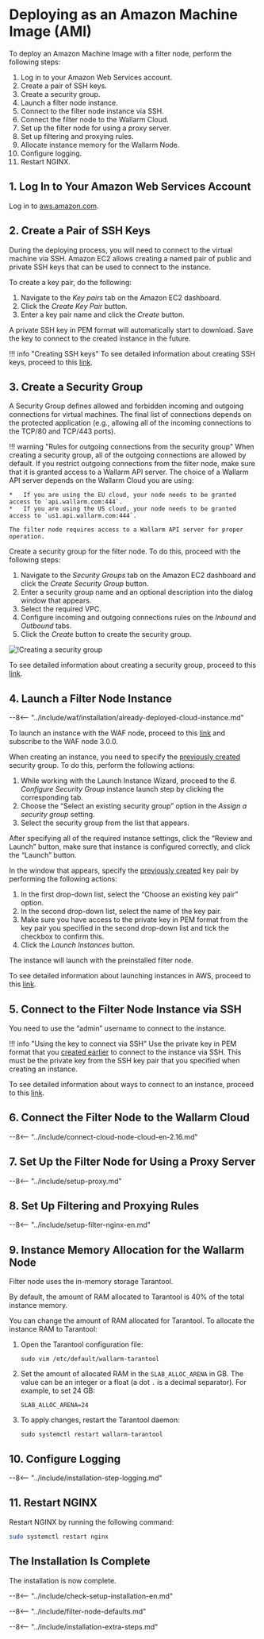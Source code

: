 [link-ssh-keys]:            https://docs.aws.amazon.com/AWSEC2/latest/UserGuide/get-set-up-for-amazon-ec2.html#create-a-key-pair
[link-sg]:                  https://docs.aws.amazon.com/en_us/AWSEC2/latest/UserGuide/get-set-up-for-amazon-ec2.html#create-a-base-security-group
[link-launch-instance]:     https://docs.aws.amazon.com/AWSEC2/latest/UserGuide/EC2_GetStarted.html#ec2-launch-instance

[anchor1]:      #3-create-a-security-group
[anchor2]:      #2-create-a-pair-of-ssh-keys

[img-create-sg]:                ../images/installation-ami/common/create_sg.png
[installation-instr-middle]:    /2.18/admin-en/installation-ami-en/
[versioning-policy]:            ../updating-migrating/versioning-policy.md

# Deploying as an Amazon Machine Image (AMI)

To deploy an Amazon Machine Image with a filter node, perform the following steps:
1. Log in to your Amazon Web Services account.
2. Create a pair of SSH keys.
3. Create a security group.
4. Launch a filter node instance.
5. Connect to the filter node instance via SSH.
6. Connect the filter node to the Wallarm Cloud.
7. Set up the filter node for using a proxy server.
8. Set up filtering and proxying rules.
9. Allocate instance memory for the Wallarm Node.
10. Configure logging.
11. Restart NGINX.

## 1. Log In to Your Amazon Web Services Account

Log in to [aws.amazon.com](https://aws.amazon.com/).

## 2. Create a Pair of SSH Keys

During the deploying process, you will need to connect to the virtual machine via SSH. Amazon EC2 allows creating a named pair of public and private SSH keys that can be used to connect to the instance.

To create a key pair, do the following:
1.  Navigate to the *Key pairs* tab on the Amazon EC2 dashboard.
2.  Click the *Create Key Pair* button.
3.  Enter a key pair name and click the *Create* button.

A private SSH key in PEM format will automatically start to download. Save the key to connect to the created instance in the future.

!!! info "Creating SSH keys"
    To see detailed information about creating SSH keys, proceed to this [link][link-ssh-keys].

## 3. Create a Security Group

A Security Group defines allowed and forbidden incoming and outgoing connections for virtual machines. The final list of connections depends on the protected application (e.g., allowing all of the incoming connections to the TCP/80 and TCP/443 ports).

!!! warning "Rules for outgoing connections from the security group"
    When creating a security group, all of the outgoing connections are allowed by default. If you restrict outgoing connections from the filter node, make sure that it is granted access to a Wallarm API server. The choice of a Wallarm API server depends on the Wallarm Cloud you are using:

    *   If you are using the EU cloud, your node needs to be granted access to `api.wallarm.com:444`.
    *   If you are using the US cloud, your node needs to be granted access to `us1.api.wallarm.com:444`.
    
    The filter node requires access to a Wallarm API server for proper operation.

Create a security group for the filter node. To do this, proceed with the following steps:
1.  Navigate to the *Security Groups* tab on the Amazon EC2 dashboard and click the *Create Security Group* button.
2.  Enter a security group name and an optional description into the dialog window that appears.
3.  Select the required VPC.
4.  Configure incoming and outgoing connections rules on the *Inbound* and *Outbound* tabs.
5.  Click the *Create* button to create the security group.

![!Creating a security group][img-create-sg]

To see detailed information about creating a security group, proceed to this [link][link-sg].

## 4. Launch a Filter Node Instance

--8<-- "../include/waf/installation/already-deployed-cloud-instance.md"

To launch an instance with the WAF node, proceed to this [link](https://aws.amazon.com/marketplace/pp/B073VRFXSD) and subscribe to the WAF node 3.0.0.

When creating an instance, you need to specify the [previously created][anchor1] security group. To do this, perform the following actions:
1.  While working with the Launch Instance Wizard, proceed to the *6. Configure Security Group* instance launch step by clicking the corresponding tab.
2.  Choose the “Select an existing security group” option in the *Assign a security group* setting.
3.  Select the security group from the list that appears.

After specifying all of the required instance settings, click the “Review and Launch” button, make sure that instance is configured correctly, and click the “Launch” button.

In the window that appears, specify the [previously created][anchor2] key pair by performing the following actions:
1.  In the first drop-down list, select the “Choose an existing key pair” option.
2.  In the second drop-down list, select the name of the key pair.
3.  Make sure you have access to the private key in PEM format from the key pair you specified in the second drop-down list and tick the checkbox to confirm this.
4.  Click the *Launch Instances* button.

The instance will launch with the preinstalled filter node.

To see detailed information about launching instances in AWS, proceed to this [link][link-launch-instance].

## 5. Connect to the Filter Node Instance via SSH

You need to use the “admin” username to connect to the instance.

!!! info "Using the key to connect via SSH"
    Use the private key in PEM format that you [created earlier][anchor2] to connect to the instance via SSH. This must be the private key from the SSH key pair that you specified when creating an instance.

To see detailed information about ways to connect to an instance, proceed to this [link](https://docs.aws.amazon.com/AWSEC2/latest/UserGuide/AccessingInstances.html).

## 6. Connect the Filter Node to the Wallarm Cloud

--8<-- "../include/connect-cloud-node-cloud-en-2.16.md"

## 7. Set Up the Filter Node for Using a Proxy Server

--8<-- "../include/setup-proxy.md"

## 8. Set Up Filtering and Proxying Rules

--8<-- "../include/setup-filter-nginx-en.md"

## 9. Instance Memory Allocation for the Wallarm Node

Filter node uses the in-memory storage Tarantool.

By default, the amount of RAM allocated to Tarantool is 40% of the total instance memory. 

You can change the amount of RAM allocated for Tarantool. To allocate the instance RAM to Tarantool:

1. Open the Tarantool configuration file:

    ```
    sudo vim /etc/default/wallarm-tarantool
    ```

2. Set the amount of allocated RAM in the `SLAB_ALLOC_ARENA` in GB. The value can be an integer or a float (a dot `.` is a decimal separator). For example, to set 24 GB:
    ```
    SLAB_ALLOC_ARENA=24
    ```

3. To apply changes, restart the Tarantool daemon:

    ```
    sudo systemctl restart wallarm-tarantool
    ```

## 10. Configure Logging

--8<-- "../include/installation-step-logging.md"

## 11. Restart NGINX

Restart NGINX by running the following command:

``` bash
sudo systemctl restart nginx
```    
    
## The Installation Is Complete

The installation is now complete.

--8<-- "../include/check-setup-installation-en.md"

--8<-- "../include/filter-node-defaults.md"

--8<-- "../include/installation-extra-steps.md"